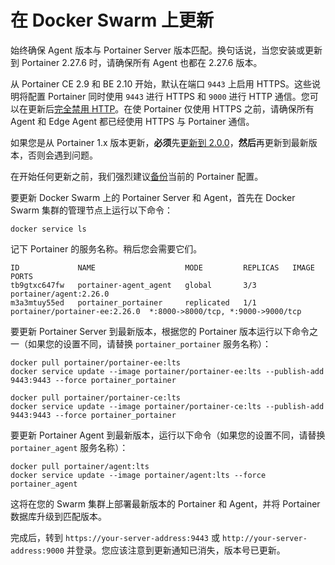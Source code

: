 # 在 Docker Swarm 上更新

始终确保 Agent 版本与 Portainer Server 版本匹配。换句话说，当您安装或更新到 Portainer 2.27.6 时，请确保所有 Agent 也都在 2.27.6 版本。

从 Portainer CE 2.9 和 BE 2.10 开始，默认在端口 `9443` 上启用 HTTPS。这些说明将配置 Portainer 同时使用 `9443` 进行 HTTPS 和 `9000` 进行 HTTP 通信。您可以在更新后[完全禁用 HTTP](../../admin/settings/#force-https-only)。在使 Portainer 仅使用 HTTPS 之前，请确保所有 Agent 和 Edge Agent 都已经使用 HTTPS 与 Portainer 通信。

如果您是从 Portainer 1.x 版本更新，**必须**先[更新到 2.0.0](from-1.x.md)，**然后**再更新到最新版本，否则会遇到问题。

在开始任何更新之前，我们强烈建议[备份](../../admin/settings/general.md#back-up-portainer)当前的 Portainer 配置。

要更新 Docker Swarm 上的 Portainer Server 和 Agent，首先在 Docker Swarm 集群的管理节点上运行以下命令：

```
docker service ls 
```

记下 Portainer 的服务名称。稍后您会需要它们。

```
ID             NAME                    MODE         REPLICAS   IMAGE                          PORTS
tb9gtxc647fw   portainer-agent_agent   global       3/3        portainer/agent:2.26.0
m3a3mtuy55ed   portainer_portainer     replicated   1/1        portainer/portainer-ee:2.26.0  *:8000->8000/tcp, *:9000->9000/tcp
```

要更新 Portainer Server 到最新版本，根据您的 Portainer 版本运行以下命令之一（如果您的设置不同，请替换 `portainer_portainer` 服务名称）：

```
docker pull portainer/portainer-ee:lts
docker service update --image portainer/portainer-ee:lts --publish-add 9443:9443 --force portainer_portainer
```

```
docker pull portainer/portainer-ce:lts
docker service update --image portainer/portainer-ce:lts --publish-add 9443:9443 --force portainer_portainer
```

要更新 Portainer Agent 到最新版本，运行以下命令（如果您的设置不同，请替换 `portainer_agent` 服务名称）：

```
docker pull portainer/agent:lts
docker service update --image portainer/agent:lts --force portainer_agent 
```

这将在您的 Swarm 集群上部署最新版本的 Portainer 和 Agent，并将 Portainer 数据库升级到匹配版本。

完成后，转到 `https://your-server-address:9443` 或 `http://your-server-address:9000` 并登录。您应该注意到更新通知已消失，版本号已更新。

